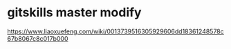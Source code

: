 # gitskills master modify
https://www.liaoxuefeng.com/wiki/0013739516305929606dd18361248578c67b8067c8c017b000
